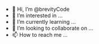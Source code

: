 - 👋 Hi, I’m @brevityCode
- 👀 I’m interested in ...
- 🌱 I’m currently learning ...
- 💞️ I’m looking to collaborate on ...
- 📫 How to reach me ...

<!---
brevityCode/brevityCode is a ✨ special ✨ repository because its `README.md` (this file) appears on your GitHub profile.
You can click the Preview link to take a look at your changes.
--->
